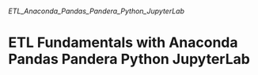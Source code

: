 ###### ETL_Anaconda_Pandas_Pandera_Python_JupyterLab
# ETL Fundamentals with Anaconda Pandas Pandera Python JupyterLab
